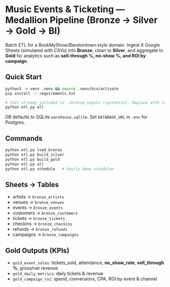 # Music Events & Ticketing — Medallion Pipeline (Bronze → Silver → Gold → BI)

Batch ETL for a BookMyShow/Bandsintown‑style domain. Ingest 8 Google Sheets (simulated with CSVs) into **Bronze**, clean to **Silver**, and aggregate to **Gold** for analytics such as **sell‑through %, no‑show %, and ROI by campaign**.

## Quick Start
```bash
python3 -m venv .venv && source .venv/bin/activate
pip install -r requirements.txt

# CSVs already included in ./bronze_inputs (synthetic). Replace with real exports any time.
python etl.py all
```
DB defaults to SQLite `warehouse.sqlite`. Set `DATABASE_URL` in `.env` for Postgres.

## Commands
```bash
python etl.py load_bronze
python etl.py build_silver
python etl.py build_gold
python etl.py all
python etl.py schedule   # hourly demo scheduler
```

## Sheets → Tables
- artists → `bronze_artists`
- venues → `bronze_venues`
- events → `bronze_events`
- customers → `bronze_customers`
- tickets → `bronze_tickets`
- checkins → `bronze_checkins`
- refunds → `bronze_refunds`
- campaigns → `bronze_campaigns`

## Gold Outputs (KPIs)
- `gold_event_sales`: tickets_sold, attendance, **no_show_rate**, **sell_through %**, gross/net revenue
- `gold_daily_metrics`: daily tickets & revenue
- `gold_campaign_roi`: spend, conversions, CPA, ROI by event & channel
